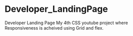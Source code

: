 # Developer_LandingPage
Developer Landing Page
My 4th CSS youtube project where Responsiveness is acheived using Grid and flex.

